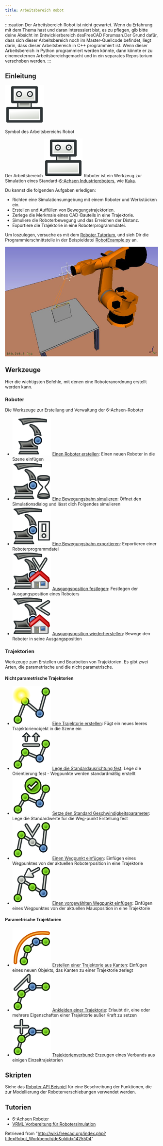 ```yaml
---
title: Arbeitsbereich Robot
---
```


:::caution
Der Arbeitsbereich Robot ist nicht gewartet. Wenn du Erfahrung mit dem Thema hast und daran interessiert bist, es zu pflegen, gib bitte deine Absicht im Entwicklerbereich desFreeCAD Forumsan.Der Grund dafür, dass sich dieser Arbeitsbereich noch im Master-Quellcode befindet, liegt darin, dass dieser Arbeitsbereich in C++ programmiert ist. Wenn dieser Arbeitsbereich in Python programmiert werden könnte, dann könnte er zu einemexternen Arbeitsbereichgemacht und in ein separates Repositorium verschoben werden.
:::

## Einleitung

![](/src/assets/images/Workbench_Robot.svg)

Symbol des Arbeitsbereichs Robot

Der Arbeitsbereich ![](/src/assets/images/Workbench_Robot.svg) Roboter ist ein Werkzeug zur Simulation eines Standard-[6-Achsen Industrieroboters](/Robot_6-Axis/de "Robot 6-Axis/de"), wie [Kuka](http://kuka.com/).

Du kannst die folgenden Aufgaben erledigen:

- Richten eine Simulationsumgebung mit einem Roboter und Werkstücken ein.
- Erstellen und Auffüllen von Bewegungstrajektorien.
- Zerlege die Merkmale eines CAD-Bauteils in eine Trajektorie.
- Simuliere die Roboterbewegung und das Erreichen der Distanz.
- Exportiere die Trajektorie in eine Roboterprogrammdatei.

Um loszulegen, versuche es mit dem [Roboter Tutorium](/Robot_tutorial/de "Robot tutorial/de"), und sieh Dir die Programmierschnittstelle in der Beispieldatei [RobotExample.py](https://github.com/FreeCAD/FreeCAD_sf_master/blob/master/src/Mod/Robot/RobotExample.py) an.

![](/src/assets/images/Robot_Workbench_example.jpg)

## Werkzeuge

Hier die wichtigsten Befehle, mit denen eine Roboteranordnung erstellt werden kann.

### Roboter

Die Werkzeuge zur Erstellung und Verwaltung der 6-Achsen-Roboter

- ![](/src/assets/images/Robot_CreateRobot.svg) [Einen Roboter erstellen](/Robot_CreateRobot/de "Robot CreateRobot/de"): Einen neuen Roboter in die Szene einfügen
- ![](/src/assets/images/Robot_Simulate.svg) [Eine Bewegungsbahn simulieren](/Robot_Simulate/de "Robot Simulate/de"): Öffnet den Simulationsdialog und lässt dich Folgendes simulieren
- ![](/src/assets/images/Robot_Export.svg) [Eine Bewegungsbahn exportieren](/Robot_Export/de "Robot Export/de"): Exportieren einer Roboterprogrammdatei
- ![](/src/assets/images/Robot_SetHomePos.svg) [Ausgangsposition festlegen](/Robot_SetHomePos/de "Robot SetHomePos/de"): Festlegen der Ausgangsposition eines Roboters
- ![](/src/assets/images/Robot_RestoreHomePos.svg) [Ausgangsposition wiederherstellen](/Robot_RestoreHomePos/de "Robot RestoreHomePos/de"): Bewege den Roboter in seine Ausgangsposition

### Trajektorien

Werkzeuge zum Erstellen und Bearbeiten von Trajektorien. Es gibt zwei Arten, die parametrische und die nicht parametrische.

#### Nicht parametrische Trajektorien

- ![](/src/assets/images/Robot_CreateTrajectory.svg) [Eine Trajektorie erstellen](/Robot_CreateTrajectory/de "Robot CreateTrajectory/de"): Fügt ein neues leeres Trajektorienobjekt in die Szene ein
- ![](/src/assets/images/Robot_SetDefaultOrientation.svg) [Lege die Standardausrichtung fest](/index.php?title=Robot_SetDefaultOrientation/de&action=edit&redlink=1 "Robot SetDefaultOrientation/de (page does not exist)"): Lege die Orientierung fest - Wegpunkte werden standardmäßig erstellt
- ![](/src/assets/images/Robot_SetDefaultValues.svg) [Setze den Standard Geschwindigkeitsparameter](/Robot_SetDefaultValues/de "Robot SetDefaultValues/de"): Lege die Standardwerte für die Weg-punkt Erstellung fest
- ![](/src/assets/images/Robot_InsertWaypoint.svg) [Einen Wegpunkt einfügen](/Robot_InsertWaypoint/de "Robot InsertWaypoint/de"): Einfügen eines Wegpunktes von der aktuellen Roboterposition in eine Trajektorie
- ![](/src/assets/images/Robot_InsertWaypointPre.svg) [Einen vorgewählten Wegpunkt einfügen](/Robot_InsertWaypointPre/de "Robot InsertWaypointPre/de"): Einfügen eines Wegpunktes von der aktuellen Mausposition in eine Trajektorie

#### Parametrische Trajektorien

- ![](/src/assets/images/Robot_Edge2Trac.svg) [Erstellen einer Trajektorie aus Kanten](/index.php?title=Robot_Edge2Trac/de&action=edit&redlink=1 "Robot Edge2Trac/de (page does not exist)"): Einfügen eines neuen Objekts, das Kanten zu einer Trajektorie zerlegt
- ![](/src/assets/images/Robot_TrajectoryDressUp.svg) [Ankleiden einer Trajektorie](/Robot_TrajectoryDressUp/de "Robot TrajectoryDressUp/de"): Erlaubt dir, eine oder mehrere Eigenschaften einer Trajektorie außer Kraft zu setzen
- ![](/src/assets/images/Robot_TrajectoryCompound.svg) [Trajektorienverbund](/Robot_TrajectoryCompound/de "Robot TrajectoryCompound/de"): Erzeugen eines Verbunds aus einigen Einzeltrajektorien

## Skripten

Siehe das [Roboter API Beispiel](/Robot_API_example/de "Robot API example/de") für eine Beschreibung der Funktionen, die zur Modellierung der Roboterverschiebungen verwendet werden.

## Tutorien

- [6-Achsen Roboter](/Robot_6-Axis/de "Robot 6-Axis/de")
- [VRML Vorbereitung für Robotersimulation](/VRML_Preparation_for_Robot_Simulation/de "VRML Preparation for Robot Simulation/de")

Retrieved from "<http://wiki.freecad.org/index.php?title=Robot_Workbench/de&oldid=1425504>"
